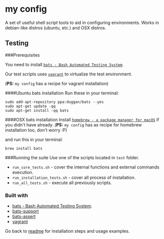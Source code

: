 # my config

A set of useful shell script tools to aid in configuring environments.
Works in debian-like distros (ubuntu, etc.) and OSX distros.

## Testing

###Prerequisites

You need to install [`bats - Bash Automated Testing System`](https://github.com/sstephenson/bats).

Our test scripts uses [`vagrant`](https://www.vagrantup.com/) to virtualize the test environment.

(__PS:__ `my config` has a recipe for vagrant installation)

####Ubuntu bats installation
Run these in your terminal:
```
sudo add-apt-repository ppa:duggan/bats --yes
sudo apt-get update -qq
sudo apt-get install -qq bats
```

####OSX bats installation
Install [`homebrew - a package manager for macOS`](https://brew.sh) if you didn't have already.
(__PS:__ `my config` has as recipe for homebrew installation too, don't worry :P)

and run this in your terminal:
```
brew install bats
```

###Running the suite
Use one of the scripts located in `test` folder.
- `run_core_tests.sh` - cover the internal functions and external commands execution.
- `run_installation_tests.sh` - cover all process of installation.
- `run_all_tests.sh` - execute all previously scripts.

### Built with
- [bats - Bash Automated Testing System](https://github.com/sstephenson/bats).
- [bats-support](https://github.com/ztombol/bats-support)
- [bats-assert](https://github.com/ztombol/bats-assert)
- [vagrant](https://www.vagrantup.com/)



Go back to [readme](../README.md) for installation steps and usage examples.
